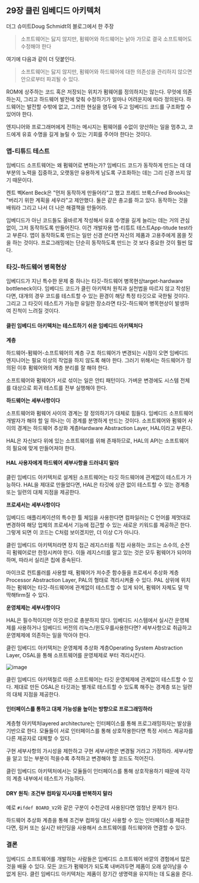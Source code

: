 ## 29장 클린 임베디드 아키텍처

더그 슈미트Doug Schmidt의 블로그에서 한 주장

> 소프트웨어는 닳지 않지만, 펌웨어와 하드웨어는 낡아 가므로 결국 소프트웨어도 수정해야 한다

여기에 다음과 같이 더 덧붙인다.

> 소프트웨어는 닳지 않지만, 펌웨어와 하드웨어에 대한 의존성을 관리하지 않으면 안으로부터 파괴될 수 있다.

ROM에 상주하는 코드 혹은 저장되는 위치가 펌웨어를 정의하지는 않는다. 무엇에 의존하는지, 그리고 하드웨어 발전에 맞춰 수정하기가 얼마나 어려운지에 따라 정의된다. 하드웨어는 발전할 수밖에 없고, 그러한 현실을 염두에 두고 임베디드 코드를 구조화할 수 있어야 한다.

엔지니어와 프로그래머에게 전하는 메시지는 펌웨어를 수없이 양산하는 일을 멈추고, 코드에게 유효 수명을 길게 늘릴 수 있는 기회를 주어야 한다는 것이다.

### 앱-티튜드 테스트

임베디드 소프트웨어는 왜 펌웨어로 변하는가?
임베디드 코드가 동작하게 만드는 데 대부분의 노력을 집중하고, 오랫동안 유용하게 남도록 구조화하는 데는 그리 신경 쓰지 않기 때문이다.

켄트 벡Kent Beck은 "먼저 동작하게 만들어라"고 했고
프레드 브룩스Fred Brooks는 "버리기 위한 계획을 세우라"고 제안했다.
둘은 같은 충고를 하고 있다. 동작하는 것을 배워라 그리고 나서 더 나은 해결책을 만들어라.

임베디드가 아닌 코드들도 올바르게 작성해서 유효 수명을 길게 늘리는 데는 거의 관심 없이, 그저 동작하도록 만들어진다.
이건 개발자용 앱-티튜트 테스트App-titude test라고 부른다.
앱이 동작하도록 만드는 일만 신경 쓴다면 자신의 제품과 고용주에게 몸쓸 짓을 하는 것이다. 프로그래밍에는 단순히 동작하도록 만드는 것 보다 중요한 것이 훨씬 많다.

### 타깃-하드웨어 병목현상

임베디드가 지닌 특수한 문제 중 하나는 타깃-하드웨어 병목현상target-hardware bottleneck이다. 임베디드 코드가 클린 아키텍처 원칙과 실천법을 따르지 않고 작성된다면, 대개의 경우 코드를 테스트할 수 있는 환경이 해당 특정 타깃으로 국한될 것이다. 그리고 그 타깃이 테스트가 가능한 유일한 장소라면 타깃-하드웨어 병목현상이 발생하여 진척이 느려질 것이다.

#### 클린 임베디드 아키텍처는 테스트하기 쉬운 임베디드 아키텍처다

**계층**

하드웨어-펌웨어-소프트웨어의 계층 구조
하드웨어가 변경되는 시점이 오면 임베디드 엔지니어는 필요 이상의 작업을 하지 않도록 해야 한다. 그러기 위해서는 하드웨어가 정의된 이후 펌웨어와의 계층 분리를 잘 해야 한다.

소프트웨어와 펌웨어가 서로 섞이는 일은 안티 패턴이다. 가벼운 변경에도 시스템 전체를 대상으로 회귀 테스트를 전부 실행해야 한다.

**하드웨어는 세부사항이다**

소프트웨어와 펌웨어 사이의 경계는 잘 정의하기가 대체로 힘들다.
임베디드 소프트웨어 개발자가 해야 할 일 하나는 이 경계를 분명하게 만드는 것이다. 소프트웨어와 펌웨어 사이의 경계는 하드웨어 추상화 계층Hardware Abstraction Layer, HAL이라고 부른다.

HAL은 자신보다 위에 있는 소프트웨어를 위해 존재하므로, HAL의 API는 소프트웨어의 필요에 맞게 만들어져야 한다. 

#### HAL 사용자에게 하드웨어 세부사항을 드러내지 말라

클린 임베디드 아키텍처로 설계된 소프트웨어는 타깃 하드웨어에 관계없이 테스트가 가능하다. HAL을 제대로 만들었다면, HAL은 타깃에 상관 없이 테스트할 수 있는 경계층 또는 일련의 대체 지점을 제공한다.

**프로세서는 세부사항이다**

임베디드 애플리케이션의 특수한 툴 체임을 사용한다면 컴파일러는 C 언어를 제멋대로 변경하여 해당 업체의 프로세서 기능에 접근할 수 있는 새로운 키워드를 제공하곤 한다. 그렇게 되면 이 코드는 C처럼 보이겠지만, 더 이상 C가 아니다.

클린 임베디드 아키텍처라면 장치 접근 레지스터를 직접 사용하는 코드는 소수의, 순전히 펌웨어로만 한정시켜야 한다. 이들 레지스터를 알고 있는 것은 모두 펌웨어가 되어야 하며, 따라서 실리콘 칩에 종속된다.

마이크로 컨트롤러를 사용할 때, 펌웨어가 저수준 함수들을 프로세서 추상화 계층Processor Abstraction Layer, PAL의 형태로 격리시켜줄 수 있다. PAL 상위에 위치하는 펌웨어는 타깃-하드웨어에 관계없이 테스트할 수 있게 되어, 펌웨어 자체도 덜 딱딱해firm질 수 있다.

**운영체제는 세부사항이다**

HAL은 필수적이지만 이것 만으로 충분하지 않다. 임베디드 시스템에서 실시간 운영체제를 사용하거나 임베디드 버전의 리눅스/윈도우를사용한다면? 세부사항으로 취급하고 운영체제에 의존하는 일을 막아야 한다.

클린 임베디드 아키텍처는 운영체제 추상화 계층Operating System Abstraction Layer, OSAL을 통해 소프트웨어를 운영체제로 부터 격리시킨다.

![image](https://user-images.githubusercontent.com/17442457/229827860-9cb3232d-a067-40ee-9041-b503a476ae6e.png)

클린 임베디드 아키텍철르 따른 소프트웨어는 타깃 운영체제에 관계없이 테스트할 수 있다. 제대로 만든 OSAL은 타깃과는 별개로 테스트할 수 있도록 해주는 경계층 또는 일련의 대체 지점을 제공한다. 

#### 인터페이스를 통하고 대체 가능성을 높이는 방향으로 프로그래밍하라

계층형 아키텍처layered architecture는 인터페이스를 통해 프로그래밍하자는 발상을 기반으로 한다. 모듈들이 서로 인터페이스를 통해 상호작용한다면 특정 서비스 제공자를 다른 제공자로 대체할 수 있다.

구현 세부사항의 가시성을 제한하고 구현 세부사항은 변경될 거라고 가정하라. 세부사항을 알고 있는 부분이 적을수록 추적하고 변경해야 할 코드도 적어진다.

클린 임베디드 아키텍처에서는 모듈들이 인터페이스를 통해 상호작용하기 때문에 각각의 계층 내부에서 테스트가 가능하다.

#### DRY 원칙: 조건부 컴파일 지시자를 반복하지 말라

예로 `#ifdef BOARD_V2`와 같은 구분이 수천군데 사용된다면 엄청난 문제가 된다.

하드웨어 추상화 계층을 통해 조건부 컴파일 대신 사용할 수 있는 인터페이스를 제공한다면, 링커 또는 실시간 바인딩을 사용해서 소프트웨어를 하드웨어와 연결할 수 있다.

### 결론

임베디드 소프트웨어를 개발하는 사람들은 임베디드 소프트웨어 바깥의 경험에서 많은 것을 배울 수 있다.
모든 코드가 펌웨어가 되도록 내버려두면 제품이 오래 살아남을 수 없게 된다.
클린 임베디드 아키텍처는 제품이 장기간 생명력을 유지하는 데 도움을 준다.